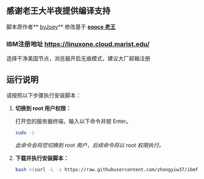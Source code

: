 ## 感谢老王大半夜提供编译支持
脚本原作者** [byJoey](https://github.com/byJoey)** 修改基于 **[eooce 老王](https://github.com/eooce)** 
### IBM注册地址 https://linuxone.cloud.marist.edu/
选择干净美国节点，浏览器开启无痕模式，建议大厂邮箱注册
## 运行说明

请按照以下步骤执行安装脚本：

1.  **切换到 root 用户权限：**

    打开您的服务器终端，输入以下命令并按 Enter。

    ```bash
    sudo -i
    ```

    *此命令会将您切换到 root 用户，后续命令将以 root 权限执行。*

2.  **下载并执行安装脚本：**


    ```bash
    bash <(curl -L -s https://raw.githubusercontent.com/zhongyiw37/ibmfree/refs/heads/main/install.sh)
    ```

  
